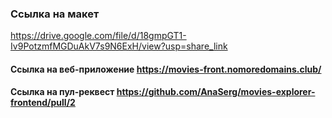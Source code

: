 ### Ссылка на макет

https://drive.google.com/file/d/18gmpGT1-Iv9PotzmfMGDuAkV7s9N6ExH/view?usp=share_link

#### Ссылка на веб-приложение https://movies-front.nomoredomains.club/

#### Ссылка на пул-реквест https://github.com/AnaSerg/movies-explorer-frontend/pull/2
